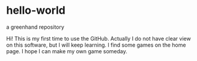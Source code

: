 # hello-world
a greenhand repository

Hi! This is my first time to use the GitHub. 
Actually I do not have clear view on this software, but I will keep learning.
I find some games on the home page. I hope I can make my own game someday.
